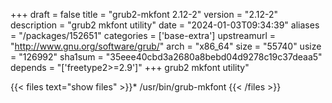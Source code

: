+++
draft = false
title = "grub2-mkfont 2.12-2"
version = "2.12-2"
description = "grub2 mkfont utility"
date = "2024-01-03T09:34:39"
aliases = "/packages/152651"
categories = ['base-extra']
upstreamurl = "http://www.gnu.org/software/grub/"
arch = "x86_64"
size = "55740"
usize = "126992"
sha1sum = "35eee40cbd3a2680a8bebd04d9278c19c37deaa5"
depends = "['freetype2>=2.9']"
+++
grub2 mkfont utility"

{{< files text="show files" >}}* /usr/bin/grub-mkfont
{{< /files >}}